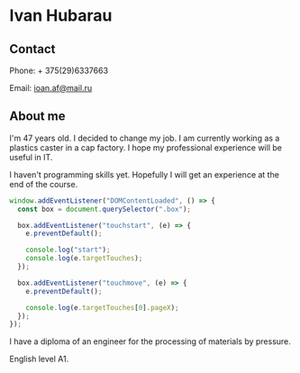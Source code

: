 # Ivan Hubarau

## Contact

Phone: + 375(29)6337663

Email:
<ioan.af@mail.ru>

## About me

I'm 47 years old. I decided to change my job. I am currently working as a plastics caster in a cap factory. I hope my professional experience will be useful in IT.

I haven't programming skills yet. Hopefully I will get an experience at the end of the course.

```js
window.addEventListener("DOMContentLoaded", () => {
  const box = document.querySelector(".box");

  box.addEventListener("touchstart", (e) => {
    e.preventDefault();

    console.log("start");
    console.log(e.targetTouches);
  });

  box.addEventListener("touchmove", (e) => {
    e.preventDefault();

    console.log(e.targetTouches[0].pageX);
  });
});
```

I have a diploma of an engineer for the processing of materials by pressure.

English level A1.
